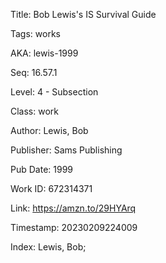 Title:  Bob Lewis's IS Survival Guide

Tags:   works

AKA:    lewis-1999

Seq:    16.57.1

Level:  4 - Subsection

Class:  work

Author: Lewis, Bob

Publisher: Sams Publishing

Pub Date: 1999

Work ID: 672314371

Link:   https://amzn.to/29HYArq

Timestamp: 20230209224009

Index:  Lewis, Bob; 
